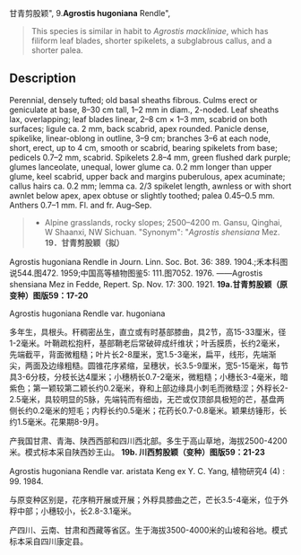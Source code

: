 甘青剪股颖",
9.**Agrostis hugoniana** Rendle",

> This species is similar in habit to *Agrostis mackliniae*, which has filiform leaf blades, shorter spikelets, a subglabrous callus, and a shorter palea.

## Description
Perennial, densely tufted; old basal sheaths fibrous. Culms erect or geniculate at base, 8–30 cm tall, 1–2 mm in diam., 2-noded. Leaf sheaths lax, overlapping; leaf blades linear, 2–8 cm × 1–3 mm, scabrid on both surfaces; ligule ca. 2 mm, back scabrid, apex rounded. Panicle dense, spikelike, linear-oblong in outline, 3–9 cm; branches 3–6 at each node, short, erect, up to 4 cm, smooth or scabrid, bearing spikelets from base; pedicels 0.7–2 mm, scabrid. Spikelets 2.8–4 mm, green flushed dark purple; glumes lanceolate, unequal, lower glume ca. 0.2 mm longer than upper glume, keel scabrid, upper back and margins puberulous, apex acuminate; callus hairs ca. 0.2 mm; lemma ca. 2/3 spikelet length, awnless or with short awnlet below apex, apex obtuse or slightly toothed; palea 0.45–0.5 mm. Anthers 0.7–1 mm. Fl. and fr. Aug–Sep.

> * Alpine grasslands, rocky slopes; 2500–4200 m. Gansu, Qinghai, W Shaanxi, NW Sichuan.
  "Synonym": "*Agrostis shensiana* Mez.
**19．甘青剪股颖（拟）**

Agrostis hugoniana Rendle in Journ. Linn. Soc. Bot. 36: 389. 1904.;禾本科图说544.图472. 1959;中国高等植物图鉴5: 111.图7052. 1976. ——Agrostis shensiana Mez in Fedde, Repert. Sp. Nov. 17: 300. 1921.
**19a.甘青剪股颖（原变种）图版59：17-20**

Agrostis hugoniana Rendle var. hugoniana

多年生，具根头。秆稠密丛生，直立或有时基部膝曲，具2节，高15-33厘米，径1-2毫米。叶鞘疏松抱秆，基部鞘老后常破碎成纤维状；叶舌膜质，长约2毫米，先端截平，背面微粗糙；叶片长2-8厘米，宽1.5-3毫米，扁平，线形，先端渐尖，两面及边缘粗糙。圆锥花序紧缩，呈穗状，长3.5-9厘米，宽5-15毫米，每节具3-6分枝，分枝长达4厘米；小穗柄长0.7-2毫米，微粗糙；小穗长3-4毫米，暗紫色；第一颖较第二颖长约0.2毫米，脊和上部边缘具小刺毛而微糙涩；外稃长2-2.5毫米，具较明显的5脉，先端钝而有细齿，无芒或仅顶部具极短的芒，基盘两侧长约0.2毫米的短毛；内稃长约0.5毫米；花药长0.7-0.8毫米。颖果纺锤形，长约1.5毫米。花果期8-9月。

产我国甘肃、青海、陕西西部和四川西北部。多生于高山草地，海拔2500-4200米。模式标本采自陕西妙王山。
**19b. 川西剪股颖（变种）图版59：21-23**

Agrostis hugoniana Rendle var. aristata Keng ex Y. C. Yang, 植物研究4 (4) : 99. 1984.

与原变种区别是，花序稍开展或开展；外稃具膝曲之芒，芒长3.5-4毫米，位于外稃中部；小穗较小，长2.8-3.1毫米。

产四川、云南、甘肃和西藏等省区。生于海拔3500-4000米的山坡和谷地。模式标本采自四川康定县。
